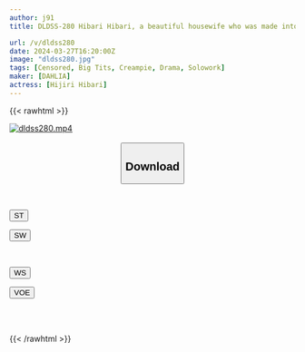 ```yaml
---
author: j91
title: DLDSS-280 Hibari Hibari, a beautiful housewife who was made into a sloppy, sensitive, premature ejaculator by having her sticky nipples tortured by an invincible monster uncle living in the garbage room next door.

url: /v/dldss280
date: 2024-03-27T16:20:00Z
image: "dldss280.jpg"
tags: [Censored, Big Tits, Creampie, Drama, Solowork]
maker: [DAHLIA]
actress: [Hijiri Hibari]
---
```



{{< rawhtml >}}

<div class="video" data-videoid="3kr7Lp6yj9Udokv">
    <a href="javascript:;">
        <img src="/v/dldss280/dldss280.jpg" width="WIDTH" height="HEIGHT" alt="dldss280.mp4" loading="lazy">
    </a>
</div>

<script type="text/javascript" src="https://j91.asia/asset/on-demand-st.js"></script>

<br>
  <link rel="stylesheet" href="https://j91.asia/asset/bs5.css">
  
  <center>
  <button class="btn btn-primary" type="button" data-bs-toggle="collapse" data-bs-target=".multi-collapse" aria-expanded="false" aria-controls="multiCollapseExample1 multiCollapseExample2"><h2>Download</h2></button></center>
</p>
<div class="row">
  <div class="col">
    <div class="collapse multi-collapse" id="multiCollapseExample1">
      <div class="card card-body">
	      	      <br>
<div class="buttons">  
<p><a href="https://streamtape.to/v/3kr7Lp6yj9Udokv" target="_blank"><button class="btn-hover color-3"><i class="fa fa-download"></i> ST</button></a></p>
<p><a href="https://asnwish.com/8b9vhsf08k4g" target="_blank"><button class="btn-hover color-2"><i class="fa fa-download"></i> SW</button></a></p></div>
    </div>
  </div>
</div>
  <div class="col">
    <div class="collapse multi-collapse" id="multiCollapseExample2">
      <div class="card card-body">
	      <br>
<div class="buttons">
<p><a href="https://wolfstream.tv/9awuwsuz5yv9"><button class="btn-hover color-9"><i class="fa fa-download"></i> WS</button></a></p>
<p><a href="https://voe.sx/eqrvw4pzykdc"><button class="btn-hover color-8"><i class="fa fa-download"></i> VOE</button></a></p></div>
<br><br>
      </div>
    </div>
  </div>
</div>

{{< /rawhtml >}}